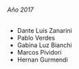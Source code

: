 ###### Año 2017

* Dante Luis Zanarini
* Pablo Verdes
* Gabina Luz Bianchi
* Marcos Pividori
* Hernan Gurmendi
